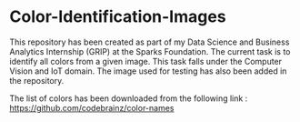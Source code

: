 # Color-Identification-Images
This repository has been created as part of my Data Science and Business Analytics Internship (GRIP) at the Sparks Foundation. 
The current task is to identify all colors from a given image. This task falls under the Computer Vision and IoT domain. The image used for testing has also been added in the repository. 

The list of colors has been downloaded from the following link : https://github.com/codebrainz/color-names
